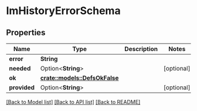 # ImHistoryErrorSchema

## Properties

Name | Type | Description | Notes
------------ | ------------- | ------------- | -------------
**error** | **String** |  | 
**needed** | Option<**String**> |  | [optional]
**ok** | [**crate::models::DefsOkFalse**](defs_ok_false.md) |  | 
**provided** | Option<**String**> |  | [optional]

[[Back to Model list]](../README.md#documentation-for-models) [[Back to API list]](../README.md#documentation-for-api-endpoints) [[Back to README]](../README.md)


